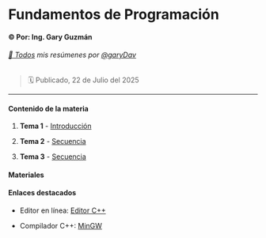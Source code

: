 # Fundamentos de Programación

#### :copyright: Por: Ing. Gary Guzmán

###### [:page_with_curl: Todos](https://garydav.github.io/blogs-course) mis resúmenes por [@garyDav](https://github.com/garyDav)

> :spiral_calendar: Publicado, 22 de Julio del 2025

---

#### Contenido de la materia

1. **Tema 1** - [Introducción](./temas/tema-01.md)

2. **Tema 2** - [Secuencia](./temas/tema-02.md)

3. **Tema 3** - [Secuencia](./temas/tema-03.md)

#### Materiales

#### Enlaces destacados

* Editor en línea: [Editor C++](https://www.onlinegdb.com)

* Compilador C++: [MinGW](http://www.mingw.org)

